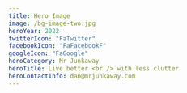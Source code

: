 ```yaml
---
title: Hero Image
image: /bg-image-two.jpg
heroYear: 2022
twitterIcon: "FaTwitter"
facebookIcon: "FaFacebookF"
googleIcon: "FaGoogle"
heroCategory: Mr Junkaway
heroTitle: Live better <br /> with less clutter
heroContactInfo: dan@mrjunkaway.com
---
```

